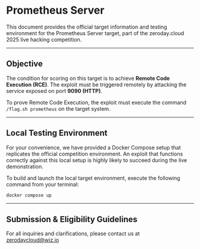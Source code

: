 # Prometheus Server

This document provides the official target information and testing environment for the Prometheus Server target, part of the zeroday.cloud 2025 live hacking competition.

---

## Objective

The condition for scoring on this target is to achieve **Remote Code Execution (RCE)**. The exploit must be triggered remotely by attacking the service exposed on port **9090 (HTTP)**.

To prove Remote Code Execution, the exploit must execute the command `/flag.sh prometheus` on the target system.

---

## Local Testing Environment

For your convenience, we have provided a Docker Compose setup that replicates the official competition environment. An exploit that functions correctly against this local setup is highly likely to succeed during the live demonstration.

To build and launch the local target environment, execute the following command from your terminal:

```bash
docker compose up
```

---

## Submission & Eligibility Guidelines


For all inquiries and clarifications, please contact us at zerodaycloud@wiz.io
